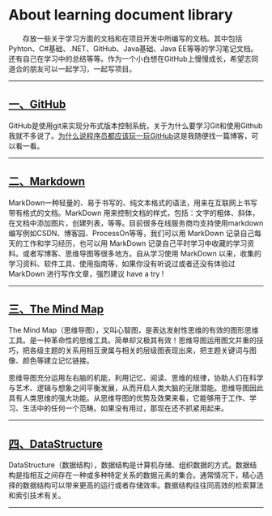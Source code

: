 # About learning document library

&emsp;&emsp;存放一些关于学习方面的文档和在项目开发中所编写的文档。其中包括Pyhton、C#基础、.NET、GitHub、Java基础、Java EE等等的学习笔记文档。还有自己在学习中的总结等等。作为一个小白想在GitHub上慢慢成长，希望志同道合的朋友可以一起学习，一起写项目。

---

## [一、GitHub](https://github.com/Hansiyuan131/Documen_library/blob/master/GitHub/README.md)

GitHub是使用git来实现分布式版本控制系统，关于为什么要学习Git和使用Github我就不多说了。[为什么说程序员都应该玩一玩GitHub](http://www.cnblogs.com/levenyes/p/7639472.html)这是我随便找一篇博客，可以看一看。


----

## [二、Markdown](https://github.com/Hansiyuan131/Documen_library/blob/master/Markdown/MarkDown.md)

MarkDown一种轻量的、易于书写的、纯文本格式的语法，用来在互联网上书写带有格式的文档。MarkDown 用来控制文档的样式，包括：文字的粗体、斜体，在文档中添加图片，创建列表，等等。目前很多在线服务商均支持使用markdown编写例如CSDN、博客园、ProcessOn等等，我们可以用 MarkDown 记录自己每天的工作和学习经历，也可以用 MarkDown 记录自己平时学习中收藏的学习资料。或者写博客、思维导图等很多地方。自从学习使用 MarkDown 以来，收集的学习资料、软件工具、使用指南等，如果你没有听说过或者还没有体验过MarkDown 进行写作文章，强烈建议 have a try !


----

## [三、The Mind Map](https://github.com/Hansiyuan131/Documen_library/blob/master/Markdown/MarkDown.md)

The Mind Map（思维导图），又叫心智图，是表达发射性思维的有效的图形思维工具。是一种革命性的思维工具。简单却又极其有效！思维导图运用图文并重的技巧，把各级主题的关系用相互隶属与相关的层级图表现出来，把主题关键词与图像、颜色等建立记忆链接。

思维导图充分运用左右脑的机能，利用记忆、阅读、思维的规律，协助人们在科学与艺术、逻辑与想象之间平衡发展，从而开启人类大脑的无限潜能。思维导图因此具有人类思维的强大功能。从思维导图的优势及效果来看，它能够用于工作、学习、生活中的任何一个范畴。如果没有用过，那现在还不抓紧用起来。



----

## [四、DataStructure](https://github.com/Hansiyuan131/Documen_library/blob/master/Markdown/MarkDown.md)
DataStructure（数据结构），数据结构是计算机存储、组织数据的方式。数据结构是指相互之间存在一种或多种特定关系的数据元素的集合。通常情况下，精心选择的数据结构可以带来更高的运行或者存储效率。数据结构往往同高效的检索算法和索引技术有关。

----


